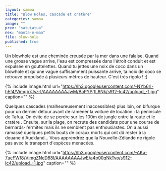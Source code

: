 ```yaml
---
layout: samoa
title: "Blow Holes, cascade et cratère"
categories: samoa
image: ""
prev: "satuiatua"
nex: "maota-o-maa"
file: blow-hole
published: true
---
```


Un blowhole est une cheminée creusée par la mer dans une falaise. Quand une grosse vague arrive, l'eau est compressée dans l'étroit conduit et est expulsée en gouttelettes. Quand tu jettes une noix de coco dans un blowhole et qu'une vague suffisamment puissante arrive, ta noix de coco se retrouve propulsée à plusieurs mètres de hauteur. C'est très rigolo ! ;) 

{% include image.html url="https://lh3.googleusercontent.com/-NYb6rI-hEf4/Vimgb7JszrI/AAAAAAAAJwM/BaPYPj1L8Nk/s912-Ic42/upload_-1.jpg" caption="" %}

Quelques cascades (malheureusement inaccessibles) plus loin, on bifurque pour un dernier détour avant de ramener la voiture de location : la peninsule de Tafua. On évite de se perdre sur les 100m de jungle entre la route et le cratère . Ensuite, sur la plage, on recrute des candidats pour une course de bernards-l'ermites mais ils ne semblent pas enthousiastes. On a aussi ramassé quelques petits bouts de coraux morts qui ont dû rester à la douane d'Auckland... Vous apprendrez que la Nouvelle-Zélande ne rigole pas avec le transport d'espèces menacées.

{% include image.html url="https://lh3.googleusercontent.com/-AKa-7ueFWf8/VimgZNeD88I/AAAAAAAAJwE/a4p00qNkTvo/s912-Ic42/upload_-1.jpg" caption="" %}



